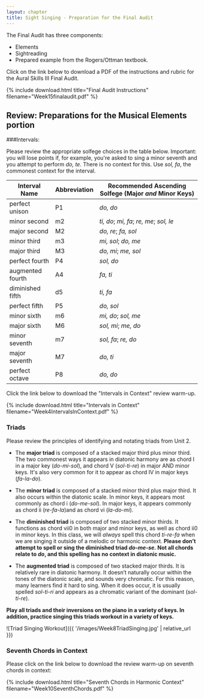 ```yaml
---
layout: chapter
title: Sight Singing - Preparation for the Final Audit
---
```


The Final Audit has three components: 
- Elements
- Sightreading
- Prepared example from the Rogers/Ottman textbook.

Click on the link below to download a PDF of the instructions and rubric for the Aural Skills III Final Audit.

{% include download.html title="Final Audit Instructions" filename="Week15finalaudit.pdf" %}

## Review: Preparations for the Musical Elements portion

###Intervals: 

Please review the appropriate solfege choices in the table below. Important: you will lose points if, for example, you're asked to sing a minor seventh and you attempt to perform *do, te.* There is no context for this. Use *sol, fa*, the commonest context for the interval.

|**Interval Name**   |**Abbreviation**|**Recommended Ascending Solfege (Major *and* Minor Keys)**|
|--------------------|----------------|-----------------------------------------|
|perfect unison      | P1             |*do, do*                                 |
|minor second        | m2             |*ti, do*; *mi, fa*; *re, me*; *sol, le*  |           
|major second        | M2             |*do, re*; *fa, sol*                      |
|minor third         | m3             |*mi, sol*; *do, me*                      |
|major third         | M3             |*do, mi*; *me, sol*                      |
|perfect fourth      | P4             |*sol, do*                                |
|augmented fourth    | A4             |*fa, ti*                                 |
|diminished fifth    | d5             |*ti, fa*                                 |
|perfect fifth       | P5             |*do, sol*                                |
|minor sixth         | m6             |*mi, do*; *sol, me*                      |
|major sixth         | M6             |*sol, mi*; *me, do*                      |
|minor seventh       | m7             |*sol, fa*; *re, do*                      |
|major seventh       | M7             |*do, ti*                                 |
|perfect octave      | P8             |*do, do*                                 |

Click the link below to download the "Intervals in Context" review warm-up.

{% include download.html title="Intervals in Context" filename="Week4IntervalsInContext.pdf" %}

### Triads

Please review the principles of identifying and notating triads from Unit 2.

- The **major triad** is composed of a stacked major third plus minor third. The two commonest ways it appears in diatonic harmony are as chord I in a major key (*do-mi-sol*), and chord V (*sol-ti-re*) in major AND minor keys. It's also very common for it to appear as chord IV in major keys (*fa-la-do*).

- The **minor triad** is composed of a stacked minor third plus major third. It also occurs within the diatonic scale. In minor keys, it appears most commonly as chord i (*do-me-sol*). In major keys, it appears commonly as chord ii (*re-fa-la*)and as chord vi (*la-do-mi*).

- The **diminished triad** is composed of two stacked minor thirds. It functions as chord vii0 in both major and minor keys, as well as chord ii0 in minor keys. In this class, we will *always* spell this chord *ti-re-fa* when we are singing it outside of a melodic or harmonic context. **Please don’t attempt to spell or sing the diminished triad *do-me-se.* Not all chords relate to *do*, and this spelling has no context in diatonic music.**

- The **augmented triad** is composed of two stacked major thirds. It is relatively rare in diatonic harmony. It doesn’t naturally occur within the tones of the diatonic scale, and sounds very chromatic. For this reason, many learners find it hard to sing. When it does occur, it is usually spelled *sol-ti-ri* and appears as a chromatic variant of the dominant (*sol-ti-re*).

**Play all triads and their inversions on the piano in a variety of keys. In addition, practice singing this triads workout in a variety of keys.**

![Triad Singing Workout]({{ '/images/Week8TriadSinging.jpg' | relative_url }})

### Seventh Chords in Context

Please click on the link below to download the review warm-up on seventh chords in context:

{% include download.html title="Seventh Chords in Harmonic Context" filename="Week10SeventhChords.pdf" %}